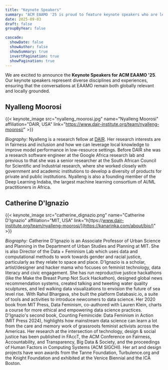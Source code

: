 ```yaml
---
title: "Keynote Speakers"
summary: "ACM EAAMO '25 is proud to feature keynote speakers who are leading voices in research, policy, and practice at the intersection of equity and algorithms."
date: 2025-09-03
draft: false
groupByYear: false

cascade:
  showDate: false
  showAuthor: false
  showSummary: true
  invertPagination: true
  showPagination: true
---
```


We are excited to announce the **Keynote Speakers for ACM EAAMO '25**. Our keynote speakers represent diverse disciplines and experiences, ensuring that the conversations at EAAMO remain both globally relevant and locally grounded.

## Nyalleng Moorosi
{{< keynote_image src="nyalleng_moorosi.jpg" name="Nyalleng Moorosi" affiliation="DAIR, USA" link="https://www.dair-institute.org/team/nyalleng-moorosi/" >}}

*Biography:* Nyalleng is a research fellow at [DAIR](https://www.dair-institute.org/). Her research interests are in fairness and inclusion and how we can leverage local knowledge to improve model performance in low-resource settings. Before DAIR she was a research software engineer at the Google Africa research lab and previous to that she was a senior researcher at the South African Council for Scientific and Industrial research, where she worked closely with government and academic institutions to develop a diversity of products for private and public institutions. Nyalleng is also a founding member of the Deep Learning Indaba, the largest machine learning consortium of AI/ML practitioners in Africa.

## Catherine D'Ignazio
{{< keynote_image src="catherine_dignazio.png" name="Catherine D'Ignazio" affiliation="MIT, USA" link="h[ttps://www.dair-institute.org/team/nyalleng-moorosi/](https://kanarinka.com/about/bio/)" >}}

*Biography:* Catherine D'Ignazio is an Associate Professor of Urban Science and Planning in the Department of Urban Studies and Planning at MIT. She is also Director of the Data + Feminism Lab which uses data and computational methods to work towards gender and racial justice, particularly as they relate to space and place. D'Ignazio is a scholar, artist/designer and hacker mama who focuses on feminist technology, data literacy and civic engagement. She has run reproductive justice hackathons (like the Make the Breast Pump Not Suck Hackathon), designed global news recommendation systems, created talking and tweeting water quality sculptures, and led walking data visualizations to envision the future of sea level rise. With Rahul Bhargava, she built the platform Databasic.io, a suite of tools and activities to introduce newcomers to data science. Her 2020 book from MIT Press, Data Feminism, co-authored with Lauren Klein, charts a course for more ethical and empowering data science practices. D'Ignazio's second book, Counting Feminicide: Data Feminism in Action (MIT Press 2024), highlights how mainstream data science can learn a lot from the care and memory work of grassroots feminist activists across the Americas.  Her research at the intersection of technology, design & social justice has been published in FAccT, the ACM Conference on Fairness, Accountability, and Transparency, Big Data & Society, and the proceedings of Human Factors in Computing Systems (ACM SIGCHI). Her art and design projects have won awards from the Tanne Foundation, Turbulence.org and the Knight Foundation and exhibited at the Venice Biennial and the ICA Boston.